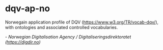# dqv-ap-no
Norwegain application profile of DQV (https://www.w3.org/TR/vocab-dqv/),  
with ontologies and associated controlled vocabularies. 

\- _Norwegian Digitalisation Agency / Digitaliseringsdirektoratet (https://digdir.no)_
